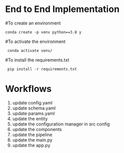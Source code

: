 # End to End Implementation

#To create an environment 
    
    conda create -p venv python==3.8 y

#To activate the environment

     conda activate venv/

#To install the requirements.txt

     pip install -r requirements.txt

# Workflows
 
 1. update config.yaml
 2. update schema.yaml
 3. update params.yaml
 4. update the entity
 5. update the configuration manager in src config
 6. update the components
 7. update the pipeline
 8. update the main.py
 9. update the app.py
